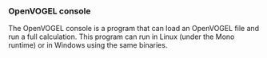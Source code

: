 ### OpenVOGEL console
The OpenVOGEL console is a program that can load an OpenVOGEL file and run a full calculation.
This program can run in Linux (under the Mono runtime) or in Windows using the same binaries.
